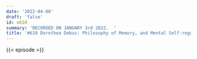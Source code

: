 ```yaml
---
date: '2022-04-08'
draft: 'false'
id: e610
summary: 'RECORDED ON JANUARY 3rd 2022.  '
title: '#610 Dorothea Debus: Philosophy of Memory, and Mental Self-regulation'
---
```

{{< episode >}}
